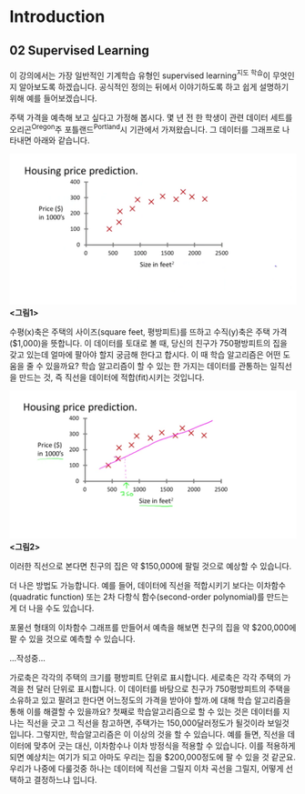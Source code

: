 # Introduction #

## 02 Supervised Learning ##

이 강의에서는 가장 일반적인 기계학습 유형인 supervised learning<sup>지도 학습</sup>이 무엇인지 알아보도록 하겠습니다. 공식적인 정의는 뒤에서 이야기하도록 하고 쉽게 설명하기 위해 예를 들어보겠습니다. 

주택 가격을 예측해 보고 싶다고 가정해 봅시다. 몇 년 전 한 학생이 관련 데이터 세트를 오리곤<sup>Oregon</sup>주 포틀랜드<sup>Portland</sup>시 기관에서 가져왔습니다. 그 데이터를 그래프로 나타내면 아래와 같습니다.

![housing_price_plot](https://github.com/datalater/ML_AndrewNg_study/blob/master/images/SupervisedLearning_housing_price_plot.PNG?raw=true) **<그림1>**  

수평(x)축은 주택의 사이즈(square feet, 평방피트)를 뜨하고 수직(y)축은 주택 가격($1,000)을 뜻합니다. 이 데이터를 토대로 볼 때, 당신의 친구가 750평방피트의 집을 갖고 있는데 얼마에 팔아야 할지 궁금해 한다고 합시다. 이 때 학습 알고리즘은 어떤 도움을 줄 수 있을까요? 학습 알고리즘이 할 수 있는 한 가지는 데이터를 관통하는 일직선을 만드는 것, 즉 직선을 데이터에 적합(fit)시키는 것입니다. 

![housing_price_straightline](https://github.com/datalater/ML_AndrewNg_study/blob/master/images/SupervisedLearning_housing_price_straightline.png?raw=true) **<그림2>**

이러한 직선으로 본다면 친구의 집은 약 $150,000에 팔릴 것으로 예상할 수 있습니다.

더 나은 방법도 가능합니다. 예를 들어, 데이터에 직선을 적합시키기 보다는 이차함수(quadratic function) 또는 2차 다항식 함수(second-order polynomial)를 만드는 게 더 나을 수도 있습니다.




포물선 형태의 이차함수 그래프를 만들어서 예측을 해보면 친구의 집을 약 $200,000에 팔  수 있을 것으로 예측할 수 있습니다. 



...작성중...

가로축은 각각의 주택의 크기를 평방피트 단위로 표시합니다. 세로축은 각각 주택의 가격을 천 달러 단위로 표시합니다. 이 데이터를 바탕으로 친구가 750평방피트의 주택을 소유하고 있고 팔려고 한다면 어느정도의 가격을 받아야 할까.에 대해 학습 알고리즘을 통해 이를 해결할 수 있을까요? 첫째로 학습알고리즘으로 할 수 있는 것은 데이터를 지나는 직선을 긋고 그 직선을 참고하면, 주택가는 150,000달러정도가 될것이라 보일것입니다. 그렇지만, 학습알고리즘은 이 이상의 것을 할 수 있습니다. 예를 들면, 직선을 데이터에 맞추어 긋는 대신, 이차함수나 이차 방정식을 적용할 수 있습니다. 이를 적용하게 되면 예상치는 여기가 되고 아마도 우리는 집을 $200,000정도에 팔 수 있을 것 같군요. 우리가 나중에 다룰것중 하나는 데이터에 직선을 그릴지 이차 곡선을 그릴지, 어떻게 선택하고 결정하느냐 입니다.